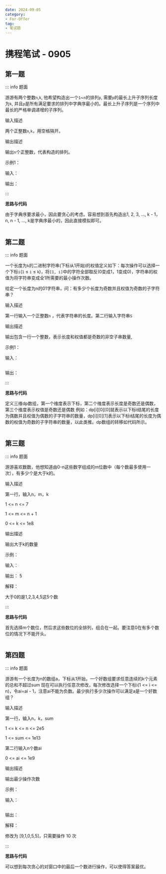 ```yaml
---
date: 2024-09-05
category: 
- For-Offer
tag: 
- 笔试题
---
```


# 携程笔试 - 0905

<!-- more -->

## 第一题

::: info 题面

游游有两个整数`n`,`k`, 他希望构造出一个`1`~`n`的排列`p`, 需要`p`的最长上升子序列长度为`k`, 并且`p`是所有满足要求的排列中字典序最小的。最长上升子序列是一个序列中最长的严格单调递增的子序列。

输入描述

两个正整数`n`,`k`，用空格隔开。

输出描述

输出`n`个正整数，代表构造的排列。

示例1：

输入：


输出：

:::

**思路与代码**

由于字典序要求最小，因此要贪心的考虑。容易想到首先构造出1, 2, 3, ..., k - 1，n, n - 1, ..., k是字典序最小的，因此直接模拟即可。

```

```

## 第二题

::: info 题面

一个长度为`k`的二进制字符串(下标从1开始)的权值定义如下：每次操作可以选择一个下标`i`(`1` ≤ `i` ≤ `k`)，将`[1, i]`中的字符全部取反(0变成1，1变成0)，字符串的权值为将字符串变成全1所需要的最小操作次数。

给定一个长度为n的01字符串，问：有多少个长度为奇数并且权值为奇数的子字符串？

输入描述

第一行输入一个正整数`n` ，代表字符串的长度。第二行输入字符串`S`

输出描述

输出包含一行一个整数，表示长度和权值都是奇数的非空子串数量,

示例1：

输入：

```

```

输出：


:::

**思路与代码**

定义三维dp数组，第一个维度表示下标，第二个维度表示长度是奇数还是偶数，第三个维度表示权值是奇数还是偶数 例如：dp\[i\]\[0\]\[0\]就表示以下标i结尾的长度为偶数并且权值为偶数的子字符串的数量，dp\[i\]\[0\]\[1\]表示以下标i结尾的长度为偶数的权值为奇数的子字符串的数量，以此类推。dp数组的转移如代码所示。

```

```

## 第三题

::: info 题面

游游喜欢数数，他想知道由0-n这些数字组成的m位数中（每个数最多使用一次），有多少个是大于k的。

输入描述

第一行，输入n，m，k

1 <= n <= 7

1 <= m <= n + 1

0 <= k <= 1e8

输出描述

输出大于k的数量

示例：

输入：



输出：
5

解释：

大于0的是1,2,3,4,5这5个数

:::

**思路与代码**

首先选择m个数位，然后求这些数位的全排列，组合在一起。要注意0在有多个数位的情况下不能开头。

```cpp

```

## 第四题

::: info 题面

游游有一个长度为n的数组a，下标从1开始，一个好数组要求任意连续的k个元素的总和不超过sum 现在可以执行任意次修改，每次修改选择一个下标i(1 <= i <= n)，令ai=ai - 1，注意ai不能为负数。最少执行多少次操作可以满足a是一个好数组？

输入描述

第一行，输入n，k，sum

1 <= k <= n <= 2e5

1 <= sum <= 1e13

第二行输入n个数ai

0 <= ai <= 1e9

输出描述

输出最少操作次数

示例：

输入：

```

```

输出：

解释：

修改为 \[9,1,0,5,5\]，只需要操作 10 次

:::

**思路与代码**

可以想到每次贪心的对窗口中的最后一个数进行操作，可以使得答案最优。

```cpp

```

